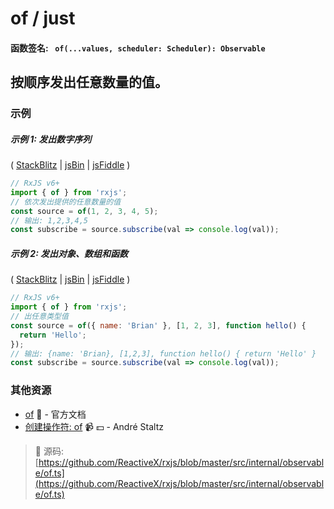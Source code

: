 # of / just

#### 函数签名: ` of(...values, scheduler: Scheduler): Observable`

## 按顺序发出任意数量的值。

### 示例

##### 示例 1: 发出数字序列

(
[StackBlitz](https://stackblitz.com/edit/typescript-kbpvmm?file=index.ts&devtoolsheight=100)
| [jsBin](http://jsbin.com/kodixitoji/1/edit?js,console) |
[jsFiddle](https://jsfiddle.net/btroncone/f7b35ayz/) )

```js
// RxJS v6+
import { of } from 'rxjs';
// 依次发出提供的任意数量的值
const source = of(1, 2, 3, 4, 5);
// 输出: 1,2,3,4,5
const subscribe = source.subscribe(val => console.log(val));
```

##### 示例 2: 发出对象、数组和函数

(
[StackBlitz](https://stackblitz.com/edit/typescript-m1jbw9?file=index.ts&devtoolsheight=100)
| [jsBin](http://jsbin.com/xevobujama/1/edit?js,console) |
[jsFiddle](https://jsfiddle.net/btroncone/d9rng4dj/) )

```js
// RxJS v6+
import { of } from 'rxjs';
// 出任意类型值
const source = of({ name: 'Brian' }, [1, 2, 3], function hello() {
  return 'Hello';
});
// 输出: {name: 'Brian}, [1,2,3], function hello() { return 'Hello' }
const subscribe = source.subscribe(val => console.log(val));
```


### 其他资源

- [of](https://cn.rx.js.org/class/es6/Observable.js~Observable.html#static-method-of) :newspaper: - 官方文档
- [创建操作符: of](https://egghead.io/lessons/rxjs-creation-operator-of?course=rxjs-beyond-the-basics-creating-observables-from-scratch) :video_camera: :dollar: - André Staltz

> :file_folder: 源码:
> [https://github.com/ReactiveX/rxjs/blob/master/src/internal/observable/of.ts](https://github.com/ReactiveX/rxjs/blob/master/src/internal/observable/of.ts)
